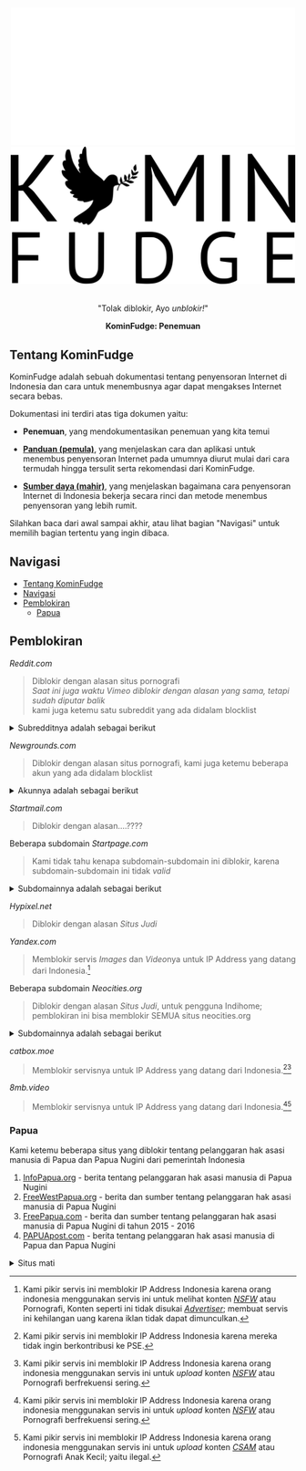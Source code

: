 <div align="center">
 <img src="/assets/icon/logo.svg#gh-dark-mode-only" width="500">
 <img src="/assets/icon/logo-black.svg#gh-light-mode-only" width="500"><br><br>
 <p>"Tolak diblokir, Ayo <i>unblokir!</i>"</p>
 <p><b>KominFudge: Penemuan</b></p>
</div>

## Tentang KominFudge

KominFudge adalah sebuah dokumentasi tentang penyensoran Internet di Indonesia dan cara untuk menembusnya agar dapat mengakses Internet secara bebas.

Dokumentasi ini terdiri atas tiga dokumen yaitu:

- **Penemuan**, yang mendokumentasikan penemuan yang kita temui

- [**Panduan (pemula)**](README.md), yang menjelaskan cara dan aplikasi untuk menembus penyensoran Internet pada umumnya diurut mulai dari cara termudah hingga tersulit serta rekomendasi dari KominFudge.

- [**Sumber daya (mahir)**](Advanced-README.md), yang menjelaskan bagaimana cara penyensoran Internet di Indonesia bekerja secara rinci dan metode menembus penyensoran yang lebih rumit.

Silahkan baca dari awal sampai akhir, atau lihat bagian "Navigasi" untuk memilih bagian tertentu yang ingin dibaca.

## Navigasi
- [Tentang KominFudge](#tentang-kominfudge)
- [Navigasi](#navigasi)
- [Pemblokiran](#pemblokiran)
  - [Papua](#papua)

## Pemblokiran

*Reddit.com*
> Diblokir dengan alasan situs pornografi  
> *Saat ini juga waktu Vimeo diblokir dengan alasan yang sama, tetapi sudah diputar balik*  
> kami juga ketemu satu subreddit yang ada didalam blocklist

<details><summary>Subredditnya adalah sebagai berikut</summary>

```
reddit.comrcumsluts
```
</details>

*Newgrounds.com*
> Diblokir dengan alasan situs pornografi, kami juga ketemu beberapa akun yang ada didalam blocklist  

<details><summary>Akunnya adalah sebagai berikut</summary>

```
eropharaoh.newgrounds.com
octopussyco.newgrounds.com
aehentai.newgrounds.com
latenightsexycomics.newgrounds.com
christie262.newgrounds.com
freakorama1.newgrounds.com
hayleypetharley.newgrounds.com
mz87.newgrounds.com
pinktea.newgrounds.com
cuccoking.newgrounds.com
karuotsuka.newgrounds.com
magisterofficial.newgrounds.com
kabscorner.newgrounds.com
squishier.newgrounds.com
diabolussex.newgrounds.com
glass-ivy.newgrounds.com
missxrawrrr.newgrounds.com
a-d-r.newgrounds.com
jigglytoons.newgrounds.com
redradrebel.newgrounds.com
biggy-deez.newgrounds.com
kuroki-hollow.newgrounds.com
ber00.newgrounds.com
snowbox9.newgrounds.com
superbusty.newgrounds.com
leapeon.newgrounds.com
totodraw.newgrounds.com
```
</details>

*Startmail.com*
> Diblokir dengan alasan....????  

Beberapa subdomain *Startpage.com*
> Kami tidak tahu kenapa subdomain-subdomain ini diblokir, karena subdomain-subdomain ini tidak *valid*

<details><summary>Subdomainnya adalah sebagai berikut</summary>

```
adultmovie.startpage.com
adultstartpage.com
britneyspears.startpage.com
celebrities.startpage.com
celebritieslist.startpage.com
claudiaschiffer.startpage.com
erotic.startpage.com
eroticstories.startpage.com
fetish.startpage.com
gay.startpage.com
hentai.startpage.com
jenniferlopez.startpage.com
kinky.startpage.com
lingerie.startpage.com
love.startpage.com
pamela.startpage.com
penis.startpage.com
pinup.startpage.com
sextoon.startpage.com
underwear.startpage.com
warez.startpage.com
webcams.startpage.com
```
</details>

*Hypixel.net*
> Diblokir dengan alasan *Situs Judi*  

*Yandex.com*
> Memblokir servis *Images* dan *Video*nya untuk IP Address yang datang dari Indonesia.[^1]  

Beberapa subdomain *Neocities.org*
> Diblokir dengan alasan *Situs Judi*, untuk pengguna Indihome; pemblokiran ini bisa memblokir SEMUA situs neocities.org  

<details><summary>Subdomainnya adalah sebagai berikut</summary>

```
apexxx18.neocities.org
serbupoker88.neocities.org
pokerseri.neocities.org
situstogel.neocities.org
terychen.neocities.org
game12.neocities.org
infotogel.neocities.org
akbtoto.neocities.org
joker123.neocities.org
richboy20.neocities.org
linkjoker123.neocities.org
bolatangkas.neocities.org
qqturboslotonline.neocities.org
pixelpoker.neocities.org
bwinqqiu.neocities.org
pokeridn.neocities.org
sleepybeavers.neocities.org
cmd368.neocities.org
bambubet.neocities.org
autowin88.neocities.org
angpaohok.neocities.org
bandarmantap123.neocities.org
depositpokerovo.neocities.org
dewacash.neocities.org
harapanpoker.neocities.org
itudewa.neocities.org
judithjsn.neocities.org
menangbesar.neocities.org
mimobet.neocities.org
nekocasino.neocities.org
nikeqq.neocities.org
paten4d.neocities.org
pokeronline8888.neocities.org
rajabaccarat99.neocities.org
situsjudionline.neocities.org
togel98deposit.neocities.org
daftar-slot-gacor.neocities.org
jangkartoto.neocities.org
dingdongtogel.neocities.org
huoche363.neocities.org
slot777.neocities.org
nenmei666.neocities.org
starbet303.neocities.org
christinalewis.neocities.org
hongkongpools.neocities.org
lapakpusat.neocities.org
link-cuan-gacor.neocities.org
omega89.neocities.org
pragmatic.neocities.org
resmisbobet.neocities.org
slottarung89.neocities.org
gooninator2.neocities.org
fujiwin88.neocities.org
daftar-indogg.neocities.org
918kissclub.neocities.org
neocities.org
wifi4drtp.neocities.org
agen-mpo-play.neocities.org
wifi4d.neocities.org
bola88-slotgacor.neocities.org
dadu138.neocities.org
piontogel.neocities.org
nimoslot.neocities.org
togelup888.neocities.org
mpo-slot-10k.neocities.org
hdtoto.neocities.org
ajuntoto.neocities.org
alas138.neocities.org
santoto.neocities.org
wkwkslot.neocities.org
idnslotwindomino.neocities.org
kuya4d.neocities.org
rtp2022.neocities.org
togel-gacor.neocities.org
itupoker.neocities.org
uppleva69.neocities.org
```
</details>

*catbox.moe*
> Memblokir servisnya untuk IP Address yang datang dari Indonesia.[^2][^3]  

*8mb.video*
> Memblokir servisnya untuk IP Address yang datang dari Indonesia.[^3][^4]  

### Papua
Kami ketemu beberapa situs yang diblokir tentang pelanggaran hak asasi manusia di Papua dan Papua Nugini dari pemerintah Indonesia

1. [InfoPapua.org](https://infopapua.org) - berita tentang pelanggaran hak asasi manusia di Papua Nugini
2. [FreeWestPapua.org](https://freewestpapua.org) -  berita dan sumber tentang pelanggaran hak asasi manusia di Papua Nugini
3. [FreePapua.com](https://freepapua.com) - berita dan sumber tentang pelanggaran hak asasi manusia di Papua Nugini di tahun 2015 - 2016
4. [PAPUApost.com](https://papuapost.com) - berita tentang pelanggaran hak asasi manusia di Papua dan Papua Nugini

<details><summary>Situs mati</summary>

```
rememberwestpapua.org
federalstateofwestpapua.org
wartapapuabarat.org
papuapost.wordpress.com
```
</details>

[^1]: Kami pikir servis ini memblokir IP Address Indonesia karena orang indonesia menggunakan servis ini untuk melihat konten [*NSFW*](https://wikipedia.org/wiki/Not_safe_for_work) atau Pornografi, Konten seperti ini tidak disukai [*Advertiser*](https://wikipedia.org/wiki/Advertising); membuat servis ini kehilangan uang karena iklan tidak dapat dimunculkan.  

[^2]: Kami pikir servis ini memblokir IP Address Indonesia karena mereka tidak ingin berkontribusi ke PSE.

[^3]: Kami pikir servis ini memblokir IP Address Indonesia karena orang indonesia menggunakan servis ini untuk *upload* konten [*NSFW*](https://wikipedia.org/wiki/Not_safe_for_work) atau Pornografi berfrekuensi sering.

[^4]: Kami pikir servis ini memblokir IP Address Indonesia karena orang indonesia menggunakan servis ini untuk *upload* konten [*CSAM*](https://wikipedia.org/wiki/Child_pornography) atau Pornografi Anak Kecil; yaitu ilegal.